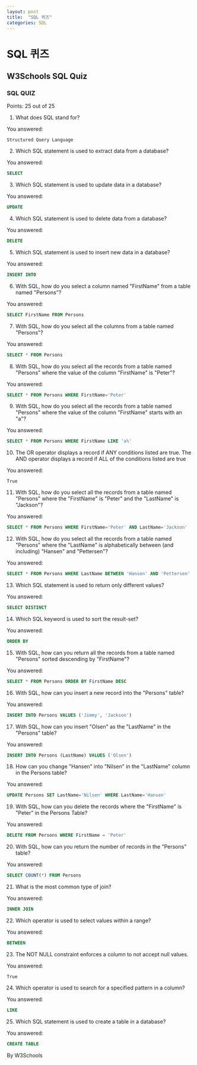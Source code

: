 ```yaml
---
layout: post
title:  "SQL 퀴즈"
categories: SQL
---
```


# SQL 퀴즈

## W3Schools SQL Quiz

### SQL QUIZ

Points: 25 out of 25

1. What does SQL stand for?

You answered:

`Structured Query Language`
 

2. Which SQL statement is used to extract data from a database?

You answered:

```sql
SELECT
```
 

3. Which SQL statement is used to update data in a database?

You answered:

```sql
UPDATE
```
 

4. Which SQL statement is used to delete data from a database?

You answered:

```sql
DELETE
```
 

5. Which SQL statement is used to insert new data in a database?

You answered:

```sql
INSERT INTO
```
 

6. With SQL, how do you select a column named "FirstName" from a table named "Persons"?

You answered:

```sql
SELECT FirstName FROM Persons
```
 

7. With SQL, how do you select all the columns from a table named "Persons"?

You answered:

```sql
SELECT * FROM Persons
```
 

8. With SQL, how do you select all the records from a table named "Persons" where the value of the column "FirstName" is "Peter"?

You answered:

```sql
SELECT * FROM Persons WHERE FirstName='Peter'
```
 

9. With SQL, how do you select all the records from a table named "Persons" where the value of the column "FirstName" starts with an "a"?

You answered:

```sql
SELECT * FROM Persons WHERE FirstName LIKE 'a%'
```
 

10. The OR operator displays a record if ANY conditions listed are true. The AND operator displays a record if ALL of the conditions listed are true

You answered:

`True`
 

11. With SQL, how do you select all the records from a table named "Persons" where the "FirstName" is "Peter" and the "LastName" is "Jackson"?

You answered:

```sql
SELECT * FROM Persons WHERE FirstName='Peter' AND LastName='Jackson'
```
 

12. With SQL, how do you select all the records from a table named "Persons" where the "LastName" is alphabetically between (and including) "Hansen" and "Pettersen"?

You answered:

```sql
SELECT * FROM Persons WHERE LastName BETWEEN 'Hansen' AND 'Pettersen'
```


13. Which SQL statement is used to return only different values?

You answered:

```sql
SELECT DISTINCT
```
 

14. Which SQL keyword is used to sort the result-set?

You answered:

```sql
ORDER BY
```
 

15. With SQL, how can you return all the records from a table named "Persons" sorted descending by "FirstName"?

You answered:

```sql
SELECT * FROM Persons ORDER BY FirstName DESC
```
 

16. With SQL, how can you insert a new record into the "Persons" table?

You answered:

```sql
INSERT INTO Persons VALUES ('Jimmy', 'Jackson')
```
 

17. With SQL, how can you insert "Olsen" as the "LastName" in the "Persons" table?

You answered:

```sql
INSERT INTO Persons (LastName) VALUES ('Olsen')
```
 

18. How can you change "Hansen" into "Nilsen" in the "LastName" column in the Persons table?

You answered:

```sql
UPDATE Persons SET LastName='Nilsen' WHERE LastName='Hansen'
```
 

19. With SQL, how can you delete the records where the "FirstName" is "Peter" in the Persons Table?

You answered:

```sql
DELETE FROM Persons WHERE FirstName = 'Peter'
```
 

20. With SQL, how can you return the number of records in the "Persons" table?

You answered:

```sql
SELECT COUNT(*) FROM Persons
```
 

21. What is the most common type of join?

You answered:

```sql
INNER JOIN
```
 

22. Which operator is used to select values within a range?

You answered:

```sql
BETWEEN
```
 

23. The NOT NULL constraint enforces a column to not accept null values.

You answered:

`True`
 

24. Which operator is used to search for a specified pattern in a column?

You answered:

```sql
LIKE
```
 

25. Which SQL statement is used to create a table in a database?

You answered:

```sql
CREATE TABLE
```
 


By W3Schools